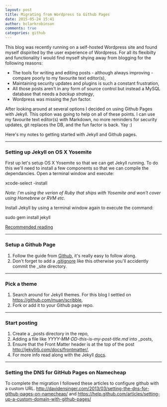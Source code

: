 ```yaml
---
layout: post
title: Migrating from Wordpress to Github Pages
date: 2015-05-24 15:41
author: bclarkrobinson
comments: true
categories: github
---
```

This blog was recently running on a self-hosted Wordpress site and found myself dispirited by the user experience of Wordpress. For all its flexibilty and functionality I would find myself shying away from blogging for the following reasons:

* The tools for writing and editing posts - although always improving - compare poorly to my favourite text editor(s),
* Maintaining security updates and plugins is such a constant frustration,
* All those posts aren't in any form of source control but instead a MySQL database that needs a *backup strategy*,
* Wordpress was missing the *fun* factor.

After looking around at several options I decided on using Github Pages with Jekyll. This option was going to help on all of these points. I can use my favourite text editor(s) with Markdown, no more reminders for security updates, git replaces the DB, and the fun factor is back. Yay :)

Here's my notes to getting started with Jekyll and Github pages.

---

### Setting up Jekyll on OS X Yosemite

First up let's setup OS X Yosemite so that we can get Jekyll running. To do this we'll need to install a few components so that we can compile the dependancies. Open a terminal window and execute:

xcode-select -install

_Note: I'm using the verion of Ruby that ships with Yosemite and won't cover using Homebrew or RVM etc._

Install Jekyll by using a terminal window again to execute the command:

sudo gem install jekyll

[Recommended reading](https://help.github.com/articles/using-jekyll-with-pages/)

---

### Setup a Github Page

1. Follow the guide from [Github](https://pages.github.com/), it's really easy to follow along.
2. Don't forget to add a [.gitignore](https://github.com/Mozketo/mozketo.github.io/blob/master/.gitignore) like this otherwise you'll accidently commit the _site directory.

---

### Pick a theme

1. Search around for Jekyll themes. For this blog I settled on <https://github.com/muan/scribble>,
2. Fork or add it to your Github page repo.

---

### Start posting

1. Create a _posts directory in the repo,
2. Adding a file like _YYYY-MM-DD-this-is-my-post-title.md_ into _posts,
3. Ensure that the Front Matter header is at the top of the post <http://jekyllrb.com/docs/frontmatter/>,
4. For more info read along with the Jekyll [docs](http://jekyllrb.com/docs/posts/).

---

### Setting the DNS for GitHub Pages on Namecheap

To complete the migration I followed these articles to configure github with a custom URL. <http://davidensinger.com/2013/03/setting-the-dns-for-github-pages-on-namecheap/> and <https://help.github.com/articles/setting-up-a-custom-domain-with-github-pages/>